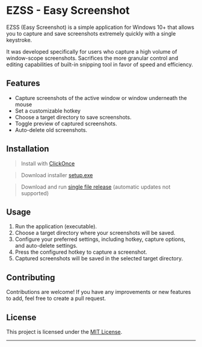 # EZSS - Easy Screenshot

EZSS (Easy Screenshot) is a simple application for Windows 10+ that allows you to capture and save screenshots extremely quickly with a single keystroke.

It was developed specifically for users who capture a high volume of window-scope screenshots. Sacrifices the more granular control and editing capabilities of built-in snipping tool in favor of speed and efficiency.

## Features

- Capture screenshots of the active window or window underneath the mouse
- Set a customizable hotkey
- Choose a target directory to save screenshots.
- Toggle preview of captured screenshots.
- Auto-delete old screenshots.

## Installation

>Install with [ClickOnce](http://htmlpreview.github.io/?https://raw.githubusercontent.com/The-Bush/EZSS/main/published/Publish.html)


>Download installer [setup.exe](published/setup.exe)


>Download and run [single file release](published/singlefilerelease/EZSS.exe) (automatic updates not supported) 

## Usage

1. Run the application (executable).
2. Choose a target directory where your screenshots will be saved.
3. Configure your preferred settings, including hotkey, capture options, and auto-delete settings.
4. Press the configured hotkey to capture a screenshot.
5. Captured screenshots will be saved in the selected target directory.

## Contributing

Contributions are welcome! If you have any improvements or new features to add, feel free to create a pull request.

## License

This project is licensed under the [MIT License](https://www.mit.edu/~amini/LICENSE.md).

---
